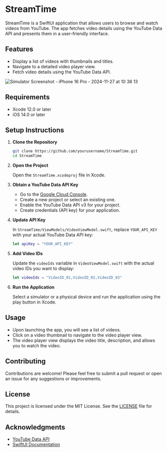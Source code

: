 # StreamTime

StreamTime is a SwiftUI application that allows users to browse and watch videos from YouTube. The app fetches video details using the YouTube Data API and presents them in a user-friendly interface.

## Features

- Display a list of videos with thumbnails and titles.
- Navigate to a detailed video player view.
- Fetch video details using the YouTube Data API.

![Simulator Screenshot - iPhone 16 Pro - 2024-11-27 at 10 38 13](https://github.com/user-attachments/assets/82690ebd-3742-45bc-a898-33f85be09bd4)



## Requirements

- Xcode 12.0 or later
- iOS 14.0 or later

## Setup Instructions

1. **Clone the Repository**

   ```bash
   git clone https://github.com/yourusername/StreamTime.git
   cd StreamTime
   ```

2. **Open the Project**

   Open the `StreamTime.xcodeproj` file in Xcode.

3. **Obtain a YouTube Data API Key**

   - Go to the [Google Cloud Console](https://console.cloud.google.com/).
   - Create a new project or select an existing one.
   - Enable the YouTube Data API v3 for your project.
   - Create credentials (API key) for your application.

4. **Update API Key**

   In `StreamTime/ViewModels/VideoViewModel.swift`, replace `YOUR_API_KEY` with your actual YouTube Data API key:

   ```swift
   let apiKey = "YOUR_API_KEY"
   ```

5. **Add Video IDs**

   Update the `videoIds` variable in `VideoViewModel.swift` with the actual video IDs you want to display:

   ```swift
   let videoIds = "VideoID_01,VideoID_02,VideoID_03"
   ```

6. **Run the Application**

   Select a simulator or a physical device and run the application using the play button in Xcode.

## Usage

- Upon launching the app, you will see a list of videos.
- Click on a video thumbnail to navigate to the video player view.
- The video player view displays the video title, description, and allows you to watch the video.

## Contributing

Contributions are welcome! Please feel free to submit a pull request or open an issue for any suggestions or improvements.

## License

This project is licensed under the MIT License. See the [LICENSE](LICENSE) file for details.

## Acknowledgments

- [YouTube Data API](https://developers.google.com/youtube/v3)
- [SwiftUI Documentation](https://developer.apple.com/documentation/swiftui)
